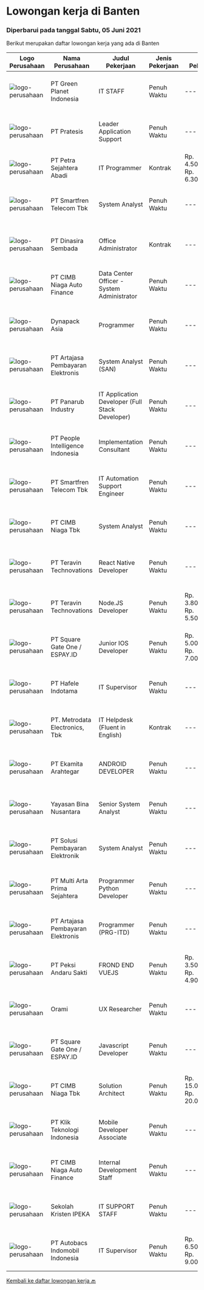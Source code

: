 
  # Lowongan kerja di Banten

  ### Diperbarui pada tanggal Sabtu, 05 Juni 2021

  Berikut merupakan daftar lowongan kerja yang ada di Banten

  |Logo Perusahaan | Nama Perusahaan | Judul Pekerjaan | Jenis Pekerjaan | Gaji Pekerjaan | Lokasi | Deskripsi | Tanggal diunggah | Pranala |
  | -------------- | --------------- | --------------- | --------- | --------- | -------------- | ------- | ----------- | ----------- |
  |![logo-perusahaan](https://image-service-cdn.seek.com.au/d5b00cdcc9782aeb970405bc9d0a510863373fcd/ee4dce1061f3f616224767ad58cb2fc751b8d2dc)|PT Green Planet Indonesia|IT STAFF|Penuh Waktu|---|Tangerang|Paham dan mampu melakukan pengelolaan website. Menguasai pengelolaan dan pengembangan software Menguasai SQL, PHP Menguasai coding untuk mobile...|Jumat, 04 Juni 2021|https://www.jobstreet.co.id/id/job/it-staff-3547115?token=0~fcc76a33-26db-4542-9ac9-59e894812181&sectionRank=1&jobId=jobstreet-id-job-3547115|
|![logo-perusahaan](https://image-service-cdn.seek.com.au/421c856f23940be4838215824b159b7a59690cd5/ee4dce1061f3f616224767ad58cb2fc751b8d2dc)|PT Pratesis|Leader Application Support|Penuh Waktu|---|Tangerang|ObjectiveManage the performance of the Product Support Team and ensure that Service Level Agreements are achieved as set by the business. Ensure the...|Jumat, 04 Juni 2021|https://www.jobstreet.co.id/id/job/leader-application-support-3547132?token=0~fcc76a33-26db-4542-9ac9-59e894812181&sectionRank=2&jobId=jobstreet-id-job-3547132|
|![logo-perusahaan](https://image-service-cdn.seek.com.au/86675ee035430c331caf15cde73e5cf8d66a7a75/ee4dce1061f3f616224767ad58cb2fc751b8d2dc)|PT Petra Sejahtera Abadi|IT Programmer|Kontrak|Rp. 4.500.000-Rp. 6.300.000|Tangerang|Kualifikasi: Sarjana Teknik Informatika / Teknik Komputer / Sistem Informasi / Pendidikan Terkait dengan IPK minimal 3,00 (skala 4). Memahami logika...|Jumat, 04 Juni 2021|https://www.jobstreet.co.id/id/job/it-programmer-3547756?token=0~fcc76a33-26db-4542-9ac9-59e894812181&sectionRank=3&jobId=jobstreet-id-job-3547756|
|![logo-perusahaan](https://image-service-cdn.seek.com.au/c3269725c02398816cf1a7ef712f023c3ef90c81/ee4dce1061f3f616224767ad58cb2fc751b8d2dc)|PT Smartfren Telecom Tbk|System Analyst|Penuh Waktu|---|Tangerang|Participate in the planning, tracking, analysis, and reporting of projects Manage presentations and demonstrations of system/ solution to business...|Jumat, 04 Juni 2021|https://www.jobstreet.co.id/id/job/system-analyst-3547463?token=0~fcc76a33-26db-4542-9ac9-59e894812181&sectionRank=4&jobId=jobstreet-id-job-3547463|
|![logo-perusahaan](https://image-service-cdn.seek.com.au/07a55a947e963c8c90cef408132bf17835253ca0/ee4dce1061f3f616224767ad58cb2fc751b8d2dc)|PT Dinasira Sembada|Office Administrator|Kontrak|---|Tangerang|Syarat Pekerjaan  Memiliki ijasah minimum S1 Bachelor's Degree, S2 Master's Degree/Post Graduate Degree in Business Studies/Administration/Management,...|Kamis, 03 Juni 2021|https://www.jobstreet.co.id/id/job/office-administrator-3545791?token=0~fcc76a33-26db-4542-9ac9-59e894812181&sectionRank=5&jobId=jobstreet-id-job-3545791|
|![logo-perusahaan](https://image-service-cdn.seek.com.au/14f9f8ccc12d51121e96ea2224ff707c40d6ca88/ee4dce1061f3f616224767ad58cb2fc751b8d2dc)|PT CIMB Niaga Auto Finance|Data Center Officer - System Administrator|Penuh Waktu|---|Tangerang|JOBDESK : Menjalankan proses operasional yang terkait dengan Data Center (DC) dan Disaster Recovery Center (DRC) yang meliputi instalasi dan...|Kamis, 03 Juni 2021|https://www.jobstreet.co.id/id/job/data-center-officer-system-administrator-3546388?token=0~fcc76a33-26db-4542-9ac9-59e894812181&sectionRank=6&jobId=jobstreet-id-job-3546388|
|![logo-perusahaan](https://image-service-cdn.seek.com.au/2bc8ac8e6ac20f077463e11485a332ea240b132e/ee4dce1061f3f616224767ad58cb2fc751b8d2dc)|Dynapack Asia|Programmer|Penuh Waktu|---|Tangerang|Main Responsibility : Design and develop innovative and creative solutions to improve business processes through implementation of Information...|Kamis, 03 Juni 2021|https://www.jobstreet.co.id/id/job/programmer-3545920?token=0~fcc76a33-26db-4542-9ac9-59e894812181&sectionRank=7&jobId=jobstreet-id-job-3545920|
|![logo-perusahaan](https://image-service-cdn.seek.com.au/55aded1287383eeeb6207d2664b4836add413aaf/ee4dce1061f3f616224767ad58cb2fc751b8d2dc)|PT Artajasa Pembayaran Elektronis|System Analyst (SAN)|Penuh Waktu|---|Tangerang|AREAS OF RESPONSIBILITY: Deploy, maintain, and troubleshoot core business applications, including application servers, associated hardware, endpoints,...|Kamis, 03 Juni 2021|https://www.jobstreet.co.id/id/job/system-analyst-san-3546488?token=0~fcc76a33-26db-4542-9ac9-59e894812181&sectionRank=8&jobId=jobstreet-id-job-3546488|
|![logo-perusahaan](https://image-service-cdn.seek.com.au/6805deeddbe6260fe460026881f68b6f783992c0/ee4dce1061f3f616224767ad58cb2fc751b8d2dc)|PT Panarub Industry|IT Application Developer (Full Stack Developer)|Penuh Waktu|---|Tangerang|Job Descriptions: Build and develop new or running applications Evaluate and improve performance on running applications Conducting the process of...|Kamis, 03 Juni 2021|https://www.jobstreet.co.id/id/job/it-application-developer-full-stack-developer-3546271?token=0~fcc76a33-26db-4542-9ac9-59e894812181&sectionRank=9&jobId=jobstreet-id-job-3546271|
|![logo-perusahaan](https://image-service-cdn.seek.com.au/8d98f158c2fd9b84ef21e5ca94b5f25788c6b362/ee4dce1061f3f616224767ad58cb2fc751b8d2dc)|PT People Intelligence Indonesia|Implementation Consultant|Penuh Waktu|---|Tangerang|Candidate must possess at least Bachelor's Degree in Computer Science/Information Technology or equivalent. Required language(s): English, Bahasa...|Kamis, 03 Juni 2021|https://www.jobstreet.co.id/id/job/implementation-consultant-3537752?token=0~fcc76a33-26db-4542-9ac9-59e894812181&sectionRank=10&jobId=jobstreet-id-job-3537752|
|![logo-perusahaan](https://image-service-cdn.seek.com.au/c3269725c02398816cf1a7ef712f023c3ef90c81/ee4dce1061f3f616224767ad58cb2fc751b8d2dc)|PT Smartfren Telecom Tbk|IT Automation Support Engineer|Penuh Waktu|---|Tangerang|Responsible for Innoeye applications (Foresight, Siteforge, Netvelocity, Tribe) Support day to day operational, monitoring and troubleshooting and...|Jumat, 04 Juni 2021|https://www.jobstreet.co.id/id/job/it-automation-support-engineer-3547628?token=0~fcc76a33-26db-4542-9ac9-59e894812181&sectionRank=11&jobId=jobstreet-id-job-3547628|
|![logo-perusahaan](https://image-service-cdn.seek.com.au/2c6f6f12cb15b08239744ca7630b97fee07e84ce/ee4dce1061f3f616224767ad58cb2fc751b8d2dc)|PT CIMB Niaga Tbk|System Analyst|Penuh Waktu|---|Banten|Providing direction and technical consultation to business units, as well as supporting them in the scope of information technology and managed...|Kamis, 03 Juni 2021|https://www.jobstreet.co.id/id/job/system-analyst-3545980?token=0~fcc76a33-26db-4542-9ac9-59e894812181&sectionRank=12&jobId=jobstreet-id-job-3545980|
|![logo-perusahaan](https://image-service-cdn.seek.com.au/288d40f481257282ba0da531d5355054e364b6e3/ee4dce1061f3f616224767ad58cb2fc751b8d2dc)|PT Teravin Technovations|React Native Developer|Penuh Waktu|---|Banten|Job Description :  We are looking for a great JavaScript developer who is proficient with React.js. Your primary focus will be on developing user...|Jumat, 04 Juni 2021|https://www.jobstreet.co.id/id/job/react-native-developer-3534588?token=0~fcc76a33-26db-4542-9ac9-59e894812181&sectionRank=13&jobId=jobstreet-id-job-3534588|
|![logo-perusahaan](https://image-service-cdn.seek.com.au/288d40f481257282ba0da531d5355054e364b6e3/ee4dce1061f3f616224767ad58cb2fc751b8d2dc)|PT Teravin Technovations|Node.JS Developer|Penuh Waktu|Rp. 3.800.000-Rp. 5.500.000|Tangerang|Requirements: Minimum 1 year experience in using Node.Js Good in English Creative Person, problem solving, good attitude, eager to learn Able to...|Jumat, 04 Juni 2021|https://www.jobstreet.co.id/id/job/node-js-developer-3534540?token=0~fcc76a33-26db-4542-9ac9-59e894812181&sectionRank=14&jobId=jobstreet-id-job-3534540|
|![logo-perusahaan](https://image-service-cdn.seek.com.au/5332e38568ccbab10f5c74cd9944b1b28ef51bb7/ee4dce1061f3f616224767ad58cb2fc751b8d2dc)|PT Square Gate One / ESPAY.ID|Junior IOS Developer|Penuh Waktu|Rp. 5.000.000-Rp. 7.000.000|Tangerang|Responsibilities Plan and build native IOS application. Create reusable, efficient and performable codes. Collaborate with design team and product...|Kamis, 03 Juni 2021|https://www.jobstreet.co.id/id/job/junior-ios-developer-3538008?token=0~fcc76a33-26db-4542-9ac9-59e894812181&sectionRank=15&jobId=jobstreet-id-job-3538008|
|![logo-perusahaan](https://image-service-cdn.seek.com.au/b6434d9d09bd8103c61614e2f9ccdd68ef0329f5/ee4dce1061f3f616224767ad58cb2fc751b8d2dc)|PT Hafele  Indotama|IT Supervisor|Penuh Waktu|---|Tangerang|Requirements: Bachelor's Degree in Information Technology, Computer Science, Software Engineering, Computer Systems and Networks, or other related...|Sabtu, 05 Juni 2021|https://www.jobstreet.co.id/id/job/it-supervisor-3547778?token=0~fcc76a33-26db-4542-9ac9-59e894812181&sectionRank=16&jobId=jobstreet-id-job-3547778|
|![logo-perusahaan](https://image-service-cdn.seek.com.au/0d75518309b56a3cff39daa569b0ba02cc7a22f2/ee4dce1061f3f616224767ad58cb2fc751b8d2dc)|PT. Metrodata Electronics, Tbk|IT Helpdesk (Fluent in English)|Kontrak|---|Tangerang|Kualifikasi : Minimal S1 Teknik Informatika/ Sistem Informasi Dapat berbicara dan menulis dalam bahasa inggris dengan lancar Punya pengalaman sebagai...|Kamis, 03 Juni 2021|https://www.jobstreet.co.id/id/job/it-helpdesk-fluent-in-english-3545484?token=0~fcc76a33-26db-4542-9ac9-59e894812181&sectionRank=17&jobId=jobstreet-id-job-3545484|
|![logo-perusahaan](https://image-service-cdn.seek.com.au/7b73a5865ec146f3c73109f48e043d3e9a8ebe10/ee4dce1061f3f616224767ad58cb2fc751b8d2dc)|PT Ekamita Arahtegar|ANDROID DEVELOPER|Penuh Waktu|---|Tangerang|Bekerja sama dalam team Developer dalam hal design dan pengembangan aplikasi Android serta melakukan evaluasi dan perbaikan-perbaikan yang...|Jumat, 04 Juni 2021|https://www.jobstreet.co.id/id/job/android-developer-3546809?token=0~fcc76a33-26db-4542-9ac9-59e894812181&sectionRank=18&jobId=jobstreet-id-job-3546809|
|![logo-perusahaan](https://image-service-cdn.seek.com.au/bd71e93e77679001303afc8437c50f965ab9dc6a/ee4dce1061f3f616224767ad58cb2fc751b8d2dc)|Yayasan Bina Nusantara|Senior System Analyst|Penuh Waktu|---|Tangerang|Job Description Ensure the effectiveness of the system development process Identify the user’s need and available business process Ensure the...|Kamis, 03 Juni 2021|https://www.jobstreet.co.id/id/job/senior-system-analyst-3533305?token=0~fcc76a33-26db-4542-9ac9-59e894812181&sectionRank=19&jobId=jobstreet-id-job-3533305|
|![logo-perusahaan](https://image-service-cdn.seek.com.au/0401c56e928487d2f29123172ea6acb5d2a335c6/ee4dce1061f3f616224767ad58cb2fc751b8d2dc)|PT Solusi Pembayaran Elektronik|System Analyst|Penuh Waktu|---|Tangerang|Deskripsi Pekerjaan: Terlibat dalam proses SDLC suatu projek / product dan membuat dokumen TSD (Technical Spesification Document) pada aplikasi baru...|Rabu, 02 Juni 2021|https://www.jobstreet.co.id/id/job/system-analyst-3545193?token=0~fcc76a33-26db-4542-9ac9-59e894812181&sectionRank=20&jobId=jobstreet-id-job-3545193|
|![logo-perusahaan](https://image-service-cdn.seek.com.au/b44c3829bae9a530d5067d865bd6abd746c44067/ee4dce1061f3f616224767ad58cb2fc751b8d2dc)|PT Multi Arta Prima Sejahtera|Programmer Python Developer|Penuh Waktu|---|Tangerang|Programmer Python Developer Qualifications : Graduated from Informatics Technology or computer science Minimum 3 year-experiences Fast response and...|Jumat, 04 Juni 2021|https://www.jobstreet.co.id/id/job/programmer-python-developer-3534674?token=0~fcc76a33-26db-4542-9ac9-59e894812181&sectionRank=21&jobId=jobstreet-id-job-3534674|
|![logo-perusahaan](https://image-service-cdn.seek.com.au/55aded1287383eeeb6207d2664b4836add413aaf/ee4dce1061f3f616224767ad58cb2fc751b8d2dc)|PT Artajasa Pembayaran Elektronis|Programmer (PRG-ITD)|Penuh Waktu|---|Tangerang|AREAS OF RESPONSIBILITY: Apply industry best practices to design, develop, test, deploy, support and maintain complex applications in clean and...|Kamis, 03 Juni 2021|https://www.jobstreet.co.id/id/job/programmer-prg-itd-3546486?token=0~fcc76a33-26db-4542-9ac9-59e894812181&sectionRank=22&jobId=jobstreet-id-job-3546486|
|![logo-perusahaan](https://image-service-cdn.seek.com.au/b1b9dc56cca4b138ed6392e15f014974b4fb7671/ee4dce1061f3f616224767ad58cb2fc751b8d2dc)|PT Peksi Andaru Sakti|FROND END VUEJS|Penuh Waktu|Rp. 3.500.000-Rp. 4.900.000|Tangerang|Kualifikasi : Pendidikan : Diploma, Gelar Sarjana di Teknik (Komputer/Telekomunikasi), Ilmu Komputer/Teknologi Informasi, Seni/Desain/Multimedia...|Rabu, 02 Juni 2021|https://www.jobstreet.co.id/id/job/frond-end-vuejs-3531305?token=0~fcc76a33-26db-4542-9ac9-59e894812181&sectionRank=23&jobId=jobstreet-id-job-3531305|
|![logo-perusahaan](https://image-service-cdn.seek.com.au/5665bd4fde839b0909a79c4061baca3eb4f22607/ee4dce1061f3f616224767ad58cb2fc751b8d2dc)|Orami|UX Researcher|Penuh Waktu|---|Tangerang|Job Description: Work with the product managers, designers, engineers, and data scientists to conduct user research. Craft collaborative research...|Rabu, 02 Juni 2021|https://www.jobstreet.co.id/id/job/ux-researcher-3544806?token=0~fcc76a33-26db-4542-9ac9-59e894812181&sectionRank=24&jobId=jobstreet-id-job-3544806|
|![logo-perusahaan](https://image-service-cdn.seek.com.au/823d49bee8d79aadf0dcf90efde4e928b11c6f19/ee4dce1061f3f616224767ad58cb2fc751b8d2dc)|PT Square Gate One / ESPAY.ID|Javascript Developer|Penuh Waktu|---|Tangerang|Responsibilities: Develop high-quality Applications and do unit tests before delivered to the quality assurance team. Analyze Requirement and...|Kamis, 03 Juni 2021|https://www.jobstreet.co.id/id/job/javascript-developer-3538003?token=0~fcc76a33-26db-4542-9ac9-59e894812181&sectionRank=25&jobId=jobstreet-id-job-3538003|
|![logo-perusahaan](https://image-service-cdn.seek.com.au/2c6f6f12cb15b08239744ca7630b97fee07e84ce/ee4dce1061f3f616224767ad58cb2fc751b8d2dc)|PT CIMB Niaga Tbk|Solution Architect|Penuh Waktu|Rp. 15.000.000-Rp. 20.000.000|Banten|Roles &amp; Responsibilities: Analyze IT Project and giving advise for the best IT Solution based on requirements, budget and timeline. Produce high...|Rabu, 02 Juni 2021|https://www.jobstreet.co.id/id/job/solution-architect-3545142?token=0~fcc76a33-26db-4542-9ac9-59e894812181&sectionRank=26&jobId=jobstreet-id-job-3545142|
|![logo-perusahaan](https://image-service-cdn.seek.com.au/45c8135367a2f8836a99b6c9396faf2e31a6a473/ee4dce1061f3f616224767ad58cb2fc751b8d2dc)|PT Klik Teknologi Indonesia|Mobile Developer Associate|Penuh Waktu|---|Tangerang|Job description: Write clean, readable, reusable, and testable code. Build scalable and reliable IOS/Android apps with Flutter. Refactor and improve...|Kamis, 03 Juni 2021|https://www.jobstreet.co.id/id/job/mobile-developer-associate-3537749?token=0~fcc76a33-26db-4542-9ac9-59e894812181&sectionRank=27&jobId=jobstreet-id-job-3537749|
|![logo-perusahaan](https://image-service-cdn.seek.com.au/14f9f8ccc12d51121e96ea2224ff707c40d6ca88/ee4dce1061f3f616224767ad58cb2fc751b8d2dc)|PT CIMB Niaga Auto Finance|Internal Development Staff|Penuh Waktu|---|Tangerang|JOBDESK : Menjalankan development aplikasi satelite yang menjadi tanggungjawabnya.  Melakukan proses pemeliharaan aplikasi satelite yang menjadi...|Senin, 31 Mei 2021|https://www.jobstreet.co.id/id/job/internal-development-staff-3543077?token=0~fcc76a33-26db-4542-9ac9-59e894812181&sectionRank=28&jobId=jobstreet-id-job-3543077|
|![logo-perusahaan](https://image-service-cdn.seek.com.au/c6a5968ea0c6b8e89e9a3d86bd012a43037a2d48/ee4dce1061f3f616224767ad58cb2fc751b8d2dc)|Sekolah Kristen IPEKA|IT SUPPORT STAFF|Penuh Waktu|---|Tangerang|Requirements:  Diploma or Bachelor’s degree in Electrical Engineering / Informatics Maximum age of 30 years old Minimum 1-year experience in the...|Rabu, 02 Juni 2021|https://www.jobstreet.co.id/id/job/it-support-staff-3544021?token=0~fcc76a33-26db-4542-9ac9-59e894812181&sectionRank=29&jobId=jobstreet-id-job-3544021|
|![logo-perusahaan](https://image-service-cdn.seek.com.au/f4b25dc9a3b45fb9666bfddb39f57533072d4bef/ee4dce1061f3f616224767ad58cb2fc751b8d2dc)|PT Autobacs Indomobil Indonesia|IT Supervisor|Penuh Waktu|Rp. 6.500.000-Rp. 9.000.000|Tangerang|dibutuhkan segera dan bisa bergabung dengan segeraIT SPV Sistem dan Database Deskripsi Pekerjaan: manage sistem operational manage asset IT control...|Rabu, 02 Juni 2021|https://www.jobstreet.co.id/id/job/it-supervisor-3544014?token=0~fcc76a33-26db-4542-9ac9-59e894812181&sectionRank=30&jobId=jobstreet-id-job-3544014|


  [Kembali ke daftar lowongan kerja 🔙](../README.md#daftar-lowongan-kerja)
  